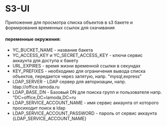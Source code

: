# S3-UI

Приложение для просмотра списка объектов в s3 бакете и формирования временных ссылок для скачивания

#### переменные окружения:
- YC_BUCKET_NAME - название бакета
- YC_ACCESS_KEY и YC_SECRET_ACCESS_KEY - ключи сервис аккаунта для доступа к бакету
- URL_EXPIRES - время жизни временной ссылки в секундах
- KEY_PREFIXES - необходимо для ограничения вывода списка объектов, передается через запятую, напр. "mysql,express"
- LDAP_SERVER - LDAP сервер для авторизации, напр. ldap://office.lamoda.ru
- LDAP_BASE_DN - Базовый DN для поиска групп и пользователя напр. "DC=office,DC=lamoda,DC=ru
- LDAP_SERVICE_ACCOUNT_NAME - имя сервис аккаунта от которого просиходит поиск в ldap
- LDAP_SERVICE_ACCOUNT_PASSWORD - пароль от сервис аккаунта {LDAP_SERVICE_ACCOUNT_NAME}
